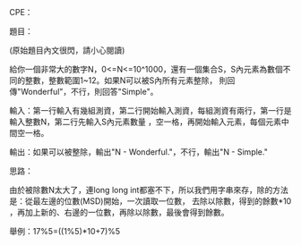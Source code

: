 CPE：

題目：

(原始題目內文很閃，請小心閱讀)

給你一個非常大的數字N，0<=N<=10^1000，還有一個集合S，S內元素為數個不同的整數，整數範圍1~12。如果N可以被S內所有元素整除，
則回傳"Wonderful"，不行，則回答"Simple"。

輸入：第一行輸入有幾組測資，第二行開始輸入測資，每組測資有兩行，第一行是輸入整數N，第二行先輸入S內元素數量
，空一格，再開始輸入元素，每個元素中間空一格。

輸出：如果可以被整除，輸出"N - Wonderful."，不行，輸出"N - Simple."

思路：

由於被除數N太大了，連long long int都塞不下，所以我們用字串來存，除的方法是：從最左邊的位數(MSD)開始，一次讀取一位數，
去除以除數，得到的餘數*10
，再加上新的、右邊的一位數，再除以除數，最後會得到餘數。

舉例：17%5=((1%5)*10+7)%5
